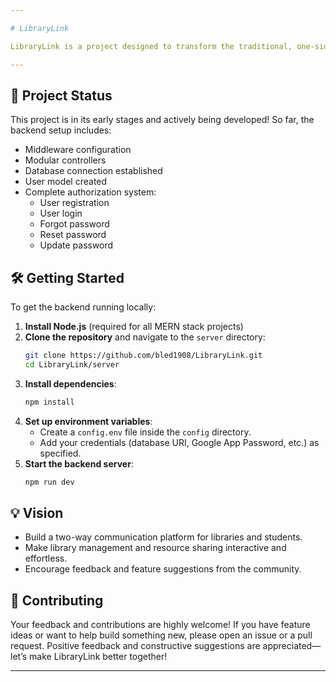 ```yaml
---

# LibraryLink

LibraryLink is a project designed to transform the traditional, one-sided digital communication between college libraries and their readers. The goal is to create an interactive and functional interface, making it easier for students and library staff to engage, share information, and manage resources seamlessly.

---
```


## 🚀 Project Status

This project is in its early stages and actively being developed! So far, the backend setup includes:

- Middleware configuration
- Modular controllers
- Database connection established
- User model created
- Complete authorization system:
  - User registration
  - User login
  - Forgot password
  - Reset password
  - Update password

## 🛠️ Getting Started

To get the backend running locally:

1. **Install Node.js** (required for all MERN stack projects)
2. **Clone the repository** and navigate to the `server` directory:
   ```bash
   git clone https://github.com/bled1908/LibraryLink.git
   cd LibraryLink/server
   ```
3. **Install dependencies**:
   ```bash
   npm install
   ```
4. **Set up environment variables**:
   - Create a `config.env` file inside the `config` directory.
   - Add your credentials (database URI, Google App Password, etc.) as specified.
5. **Start the backend server**:
   ```bash
   npm run dev
   ```

## 💡 Vision

- Build a two-way communication platform for libraries and students.
- Make library management and resource sharing interactive and effortless.
- Encourage feedback and feature suggestions from the community.

## 🤝 Contributing

Your feedback and contributions are highly welcome! If you have feature ideas or want to help build something new, please open an issue or a pull request. Positive feedback and constructive suggestions are appreciated—let’s make LibraryLink better together!

---